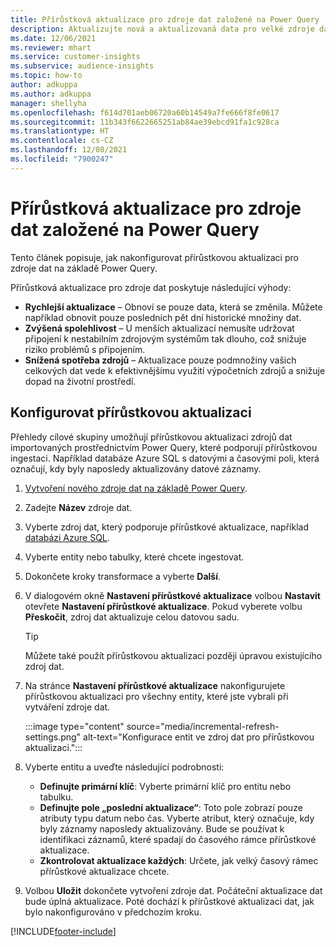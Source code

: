 ```yaml
---
title: Přírůstková aktualizace pro zdroje dat založené na Power Query
description: Aktualizujte nová a aktualizovaná data pro velké zdroje dat založené na Power Query.
ms.date: 12/06/2021
ms.reviewer: mhart
ms.service: customer-insights
ms.subservice: audience-insights
ms.topic: how-to
author: adkuppa
ms.author: adkuppa
manager: shellyha
ms.openlocfilehash: f614d701aeb06720a60b14549a7fe666f8fe0617
ms.sourcegitcommit: 11b343f6622665251ab84ae39ebcd91fa1c928ca
ms.translationtype: HT
ms.contentlocale: cs-CZ
ms.lasthandoff: 12/08/2021
ms.locfileid: "7900247"
---
```

# <a name="incremental-refresh-for-data-sources-based-on-power-query"></a>Přírůstková aktualizace pro zdroje dat založené na Power Query

Tento článek popisuje, jak nakonfigurovat přírůstkovou aktualizaci pro zdroje dat na základě Power Query.

Přírůstková aktualizace pro zdroje dat poskytuje následující výhody:

- **Rychlejší aktualizace** – Obnoví se pouze data, která se změnila. Můžete například obnovit pouze posledních pět dní historické množiny dat.
- **Zvýšená spolehlivost** – U menších aktualizací nemusíte udržovat připojení k nestabilním zdrojovým systémům tak dlouho, což snižuje riziko problémů s připojením.
- **Snížená spotřeba zdrojů** – Aktualizace pouze podmnožiny vašich celkových dat vede k efektivnějšímu využití výpočetních zdrojů a snižuje dopad na životní prostředí.

## <a name="configure-incremental-refresh"></a>Konfigurovat přírůstkovou aktualizaci

Přehledy cílové skupiny umožňují přírůstkovou aktualizaci zdrojů dat importovaných prostřednictvím Power Query, které podporují přírůstkovou ingestaci. Například databáze Azure SQL s datovými a časovými poli, která označují, kdy byly naposledy aktualizovány datové záznamy.

1. [Vytvoření nového zdroje dat na základě Power Query](connect-power-query.md).

1. Zadejte **Název** zdroje dat.

1. Vyberte zdroj dat, který podporuje přírůstkové aktualizace, například [databázi Azure SQL](/power-query/connectors/azuresqldatabase).

1. Vyberte entity nebo tabulky, které chcete ingestovat.

1. Dokončete kroky transformace a vyberte **Další**.

1. V dialogovém okně **Nastavení přírůstkové aktualizace** volbou **Nastavit** otevřete **Nastavení přírůstkové aktualizace**. Pokud vyberete volbu **Přeskočit**, zdroj dat aktualizuje celou datovou sadu.
   > [!TIP]
   > Můžete také použít přírůstkovou aktualizaci později úpravou existujícího zdroj dat.

1. Na stránce **Nastavení přírůstkové aktualizace** nakonfigurujete přírůstkovou aktualizaci pro všechny entity, které jste vybrali při vytváření zdroje dat.

   :::image type="content" source="media/incremental-refresh-settings.png" alt-text="Konfigurace entit ve zdroj dat pro přírůstkovou aktualizaci.":::

1. Vyberte entitu a uveďte následující podrobnosti:

   - **Definujte primární klíč**: Vyberte primární klíč pro entitu nebo tabulku.
   - **Definujte pole „poslední aktualizace“**: Toto pole zobrazí pouze atributy typu datum nebo čas. Vyberte atribut, který označuje, kdy byly záznamy naposledy aktualizovány. Bude se používat k identifikaci záznamů, které spadají do časového rámce přírůstkové aktualizace.
   - **Zkontrolovat aktualizace každých**: Určete, jak velký časový rámec přírůstkové aktualizace chcete.

1. Volbou **Uložit** dokončete vytvoření zdroje dat. Počáteční aktualizace dat bude úplná aktualizace. Poté dochází k přírůstkové aktualizaci dat, jak bylo nakonfigurováno v předchozím kroku.


[!INCLUDE[footer-include](../includes/footer-banner.md)]
